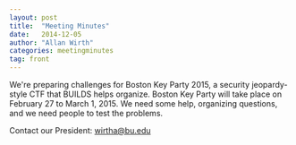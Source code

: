 ```yaml
---
layout: post
title:  "Meeting Minutes"
date:   2014-12-05
author: "Allan Wirth"
categories: meetingminutes
tag: front
---
```


We're preparing challenges for Boston Key Party 2015, a security jeopardy-style
CTF that BUILDS helps organize. Boston Key Party will take place on February 27 
to March 1, 2015. We need some help, organizing questions, and we
need people to test the problems. 

Contact our President: wirtha@bu.edu

<!-- more -->